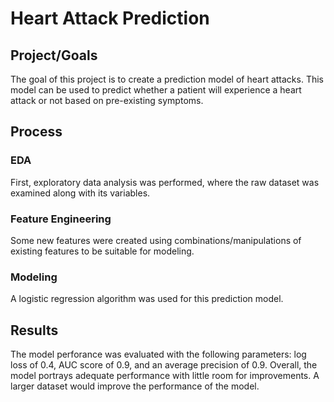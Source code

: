 # Heart Attack Prediction

## Project/Goals
The goal of this project is to create a prediction model of heart attacks. This model can be used to predict whether a patient will experience a heart attack or not based on pre-existing symptoms.

## Process
### EDA
First, exploratory data analysis was performed, where the raw dataset was examined along with its variables.
### Feature Engineering
Some new features were created using combinations/manipulations of existing features to be suitable for modeling.
### Modeling
A logistic regression algorithm was used for this prediction model.

## Results
The model perforance was evaluated with the following parameters: log loss of 0.4, AUC score of 0.9, and an average precision of 0.9. Overall, the model portrays adequate performance with little room for improvements. A larger dataset would improve the performance of the model.